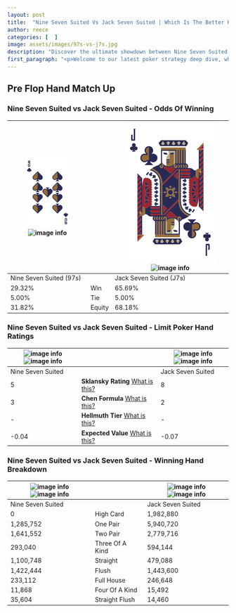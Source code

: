 ```yaml
---
layout: post
title:  "Nine Seven Suited Vs Jack Seven Suited | Which Is The Better Hand In Poker? A Complete Guide"
author: reece
categories: [  ]
image: assets/images/97s-vs-j7s.jpg
description: "Discover the ultimate showdown between Nine Seven Suited and Jack Seven Suited in poker! Uncover the odds, strategies, and scenarios where one hand triumphs over the other. Get ready to up your poker game with this thrilling analysis."
first_paragraph: "<p>Welcome to our latest poker strategy deep dive, where we're pitting two distinct hands against each other in a high-stakes showdown: Nine Seven Suited vs Jack Seven Suited.</p><p>In the dynamic world of poker, every decision counts, and knowing which hand holds the upper hand is key to your success at the table.</p><p>In this article, we'll dissect these two hands, explore the scenarios where one dominates the other, and equip you with the knowledge to make strategic choices that can tip the odds in your favor.</p><p>Get ready to unravel the intriguing dynamics of these poker hands and elevate your game to new heights.</p>"
---
```




[comment]: # (sp0)

## Pre Flop Hand Match Up

<div class="table hand-ratings" markdown="1"> 



### Nine Seven Suited vs Jack Seven Suited - Odds Of Winning


    
| ![image info](assets/images/hand1/9.png) ![image info](assets/images/hand1/7s.png) |  | ![image info](assets/images/hand2/J.png) ![image info](assets/images/hand2/7s.png) |
| -------- | -------- | -------- |
| Nine Seven Suited (97s) |  | Jack Seven Suited (J7s) |
| 29.32% | Win | 65.69% |
| 5.00% | Tie | 5.00% |
| 31.82% | Equity | 68.18% |




[comment]: # (sp1)



### Nine Seven Suited vs Jack Seven Suited - Limit Poker Hand Ratings


    
| ![image info](https://www.riverpairs.com/assets/images/hand1/9.png) ![image info](https://www.riverpairs.com/assets/images/hand1/7s.png) |  | ![image info](https://www.riverpairs.com/assets/images/hand2/J.png) ![image info](https://www.riverpairs.com/assets/images/hand2/7s.png) |
| -------- | -------- | -------- |
| Nine Seven Suited |  | Jack Seven Suited |
| 5 | **Sklansky Rating** [What is this?](/sklansky-rating-explained) | 8 |
| 3 | **Chen Formula** [What is this?](/chen-formula-explained) | 2 |
| - | **Hellmuth Tier** [What is this?](/Hellmuth-tier-explained) | - |
| -0.04 | **Expected Value** [What is this?](/expected-value-explained) | -0.07 |




[comment]: # (sp2)



### Nine Seven Suited vs Jack Seven Suited - Winning Hand Breakdown


    
| ![image info](https://www.riverpairs.com/assets/images/hand1/9.png) ![image info](https://www.riverpairs.com/assets/images/hand1/7s.png) |  | ![image info](https://www.riverpairs.com/assets/images/hand2/J.png) ![image info](https://www.riverpairs.com/assets/images/hand2/7s.png) |
| -------- | -------- | -------- |
| Nine Seven Suited |  | Jack Seven Suited |
| 0 | High Card | 1,982,880 |
| 1,285,752 | One Pair | 5,940,720 |
| 1,641,552 | Two Pair | 2,779,716 |
| 293,040 | Three Of A Kind | 594,144 |
| 1,100,748 | Straight | 479,088 |
| 1,422,444 | Flush | 1,443,600 |
| 233,112 | Full House | 246,648 |
| 11,868 | Four Of A Kind | 15,492 |
| 35,604 | Straight Flush | 14,460 |




[comment]: # (sp3)



</div>

[comment]: # (sp4)



[comment]: # (sp5)

